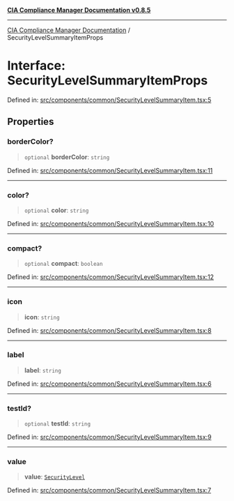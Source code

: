 [**CIA Compliance Manager Documentation v0.8.5**](../README.md)

***

[CIA Compliance Manager Documentation](../globals.md) / SecurityLevelSummaryItemProps

# Interface: SecurityLevelSummaryItemProps

Defined in: [src/components/common/SecurityLevelSummaryItem.tsx:5](https://github.com/Hack23/cia-compliance-manager/blob/b799ef22d9067d09cc69eaeddf109ac9dcdce934/src/components/common/SecurityLevelSummaryItem.tsx#L5)

## Properties

### borderColor?

> `optional` **borderColor**: `string`

Defined in: [src/components/common/SecurityLevelSummaryItem.tsx:11](https://github.com/Hack23/cia-compliance-manager/blob/b799ef22d9067d09cc69eaeddf109ac9dcdce934/src/components/common/SecurityLevelSummaryItem.tsx#L11)

***

### color?

> `optional` **color**: `string`

Defined in: [src/components/common/SecurityLevelSummaryItem.tsx:10](https://github.com/Hack23/cia-compliance-manager/blob/b799ef22d9067d09cc69eaeddf109ac9dcdce934/src/components/common/SecurityLevelSummaryItem.tsx#L10)

***

### compact?

> `optional` **compact**: `boolean`

Defined in: [src/components/common/SecurityLevelSummaryItem.tsx:12](https://github.com/Hack23/cia-compliance-manager/blob/b799ef22d9067d09cc69eaeddf109ac9dcdce934/src/components/common/SecurityLevelSummaryItem.tsx#L12)

***

### icon

> **icon**: `string`

Defined in: [src/components/common/SecurityLevelSummaryItem.tsx:8](https://github.com/Hack23/cia-compliance-manager/blob/b799ef22d9067d09cc69eaeddf109ac9dcdce934/src/components/common/SecurityLevelSummaryItem.tsx#L8)

***

### label

> **label**: `string`

Defined in: [src/components/common/SecurityLevelSummaryItem.tsx:6](https://github.com/Hack23/cia-compliance-manager/blob/b799ef22d9067d09cc69eaeddf109ac9dcdce934/src/components/common/SecurityLevelSummaryItem.tsx#L6)

***

### testId?

> `optional` **testId**: `string`

Defined in: [src/components/common/SecurityLevelSummaryItem.tsx:9](https://github.com/Hack23/cia-compliance-manager/blob/b799ef22d9067d09cc69eaeddf109ac9dcdce934/src/components/common/SecurityLevelSummaryItem.tsx#L9)

***

### value

> **value**: [`SecurityLevel`](../type-aliases/SecurityLevel.md)

Defined in: [src/components/common/SecurityLevelSummaryItem.tsx:7](https://github.com/Hack23/cia-compliance-manager/blob/b799ef22d9067d09cc69eaeddf109ac9dcdce934/src/components/common/SecurityLevelSummaryItem.tsx#L7)
